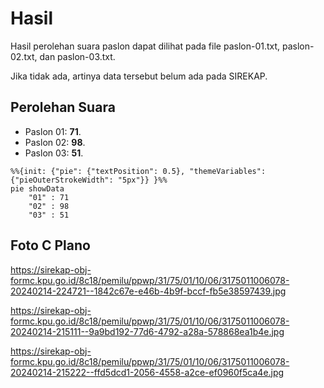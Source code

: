 # Hasil

Hasil perolehan suara paslon dapat dilihat pada file paslon-01.txt, paslon-02.txt, dan paslon-03.txt.

Jika tidak ada, artinya data tersebut belum ada pada SIREKAP.

## Perolehan Suara

 * Paslon 01: **71**.
 * Paslon 02: **98**.
 * Paslon 03: **51**.

```mermaid
%%{init: {"pie": {"textPosition": 0.5}, "themeVariables": {"pieOuterStrokeWidth": "5px"}} }%%
pie showData
    "01" : 71
    "02" : 98
    "03" : 51
```
## Foto C Plano

https://sirekap-obj-formc.kpu.go.id/8c18/pemilu/ppwp/31/75/01/10/06/3175011006078-20240214-224721--1842c67e-e46b-4b9f-bccf-fb5e38597439.jpg

https://sirekap-obj-formc.kpu.go.id/8c18/pemilu/ppwp/31/75/01/10/06/3175011006078-20240214-215111--9a9bd192-77d6-4792-a28a-578868ea1b4e.jpg

https://sirekap-obj-formc.kpu.go.id/8c18/pemilu/ppwp/31/75/01/10/06/3175011006078-20240214-215222--ffd5dcd1-2056-4558-a2ce-ef0960f5ca4e.jpg
